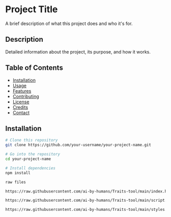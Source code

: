 # Project Title
A brief description of what this project does and who it's for.

## Description
Detailed information about the project, its purpose, and how it works.

## Table of Contents
- [Installation](#installation)
- [Usage](#usage)
- [Features](#features)
- [Contributing](#contributing)
- [License](#license)
- [Credits](#credits)
- [Contact](#contact)

## Installation
```bash
# Clone this repository
git clone https://github.com/your-username/your-project-name.git

# Go into the repository
cd your-project-name

# Install dependencies
npm install

raw files

https://raw.githubusercontent.com/ai-by-humans/Traits-tool/main/index.html

https://raw.githubusercontent.com/ai-by-humans/Traits-tool/main/script.js

https://raw.githubusercontent.com/ai-by-humans/Traits-tool/main/styles.css